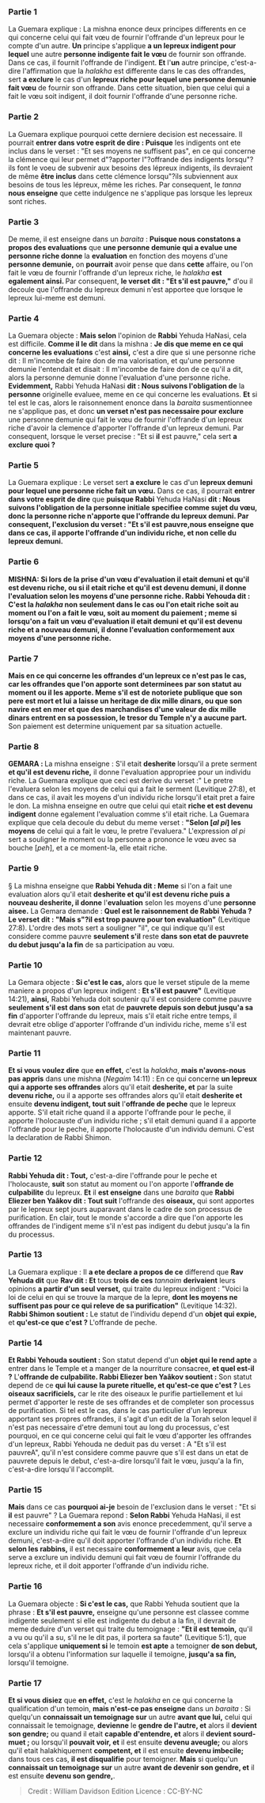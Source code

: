 
### Partie 1
La Guemara explique : La mishna enonce deux principes differents en ce qui concerne celui qui fait vœu de fournir l'offrande d'un lepreux pour le compte d'un autre. <b>Un</b> principe s'applique <b>a un lepreux indigent pour lequel</b> une autre <b>personne indigente fait le vœu</b> de fournir son offrande. Dans ce cas, il fournit l'offrande de l'indigent. <b>Et</b> l'<b>un</b> autre principe, c'est-a-dire l'affirmation que la <i>halakha</i> est differente dans le cas des offrandes, sert <b>a exclure</b> le cas d'un <b>lepreux riche pour lequel une personne demunie fait vœu</b> de fournir son offrande. Dans cette situation, bien que celui qui a fait le vœu soit indigent, il doit fournir l'offrande d'une personne riche.

### Partie 2
La Guemara explique pourquoi cette derniere decision est necessaire. Il pourrait <b>entrer dans votre esprit de dire : Puisque</b> les indigents ont ete inclus dans le verset : "Et ses moyens ne suffisent pas", en ce qui concerne la clémence qui leur permet d"?apporter l"?offrande des indigents lorsqu"?ils font le voeu de subvenir aux besoins des lépreux indigents, ils devraient de même <b>être inclus</b> dans cette clémence lorsqu"?ils subviennent aux besoins de tous les lépreux, même les riches. Par consequent, le <i>tanna</i> <b>nous enseigne</b> que cette indulgence ne s'applique pas lorsque les lepreux sont riches.

### Partie 3
De meme, il est enseigne dans un <i>baraita</i> : <b>Puisque nous constatons a propos des evaluations</b> que <b>une personne demunie qui a evalue une personne riche donne</b> la <b>evaluation</b> en fonction des moyens d'une <b>personne demunie,</b> on <b>pourrait</b> avoir pense que dans <b>cette</b> affaire, ou l'on fait le vœu de fournir l'offrande d'un lepreux riche, le <i>halakha</i> <b>est egalement ainsi. </b> Par consequent, <b>le verset dit : "Et s'il est pauvre,"</b> d'ou il decoule que l'offrande du lepreux demuni n'est apportee que lorsque le lepreux lui-meme est demuni.

### Partie 4
La Guemara objecte : <b>Mais selon</b> l'opinion de <b>Rabbi</b> Yehuda HaNasi, cela est difficile. <b>Comme il le dit</b> dans la mishna : <b>Je dis que meme en ce qui concerne les evaluations</b> c'est <b>ainsi,</b> c'est a dire que si une personne riche dit : Il m'incombe de faire don de ma valorisation, et qu'une personne demunie l'entendait et disait : Il m'incombe de faire don de ce qu'il a dit, alors la personne demunie donne l'evaluation d'une personne riche. <b>Evidemment,</b> Rabbi Yehuda HaNasi <b>dit : Nous suivons l'obligation de</b> la <b>personne</b> originelle evaluee, meme en ce qui concerne les evaluations. <b>Et</b> si tel est le cas, alors le raisonnement enonce dans la <i>baraita</i> susmentionnee ne s'applique pas, et donc <b>un verset n'est pas necessaire pour exclure</b> une personne demunie qui fait le vœu de fournir l'offrande d'un lepreux riche d'avoir la clemence d'apporter l'offrande d'un lepreux demuni. Par consequent, lorsque le verset precise : "Et si <b>il</b> est pauvre," cela sert <b>a exclure quoi ?</b>

### Partie 5
La Guemara explique : Le verset sert <b>a exclure</b> le cas d'un <b>lepreux demuni pour lequel une personne riche fait un vœu.</b> Dans ce cas, il pourrait <b>entrer dans votre esprit de dire</b> que <b>puisque Rabbi</b> Yehuda HaNasi <b>dit : Nous suivons l'obligation de la <b>personne</b> initiale specifiee comme sujet du vœu, donc la personne riche n'apporte que l'offrande du lepreux demuni. Par consequent, l'exclusion du verset : "Et s'il est pauvre,<b>nous enseigne</b> que dans ce cas, il apporte l'offrande d'un individu riche, et non celle du lepreux demuni.

### Partie 6
<strong>MISHNA:</strong> Si lors de la prise d'un vœu d'evaluation <b>il etait demuni et qu'il est devenu riche,</b> ou si <b>il etait riche et qu'il est devenu demuni, il donne l'evaluation</b> selon les moyens d'une <b>personne riche. Rabbi Yehouda dit :</b> C'est la <i>halakha</i> non seulement dans le cas ou l'on etait riche soit au moment ou l'on a fait le vœu, soit au moment du paiement ; meme si lorsqu'on a fait un vœu d'evaluation <b>il etait demuni et qu'il est devenu riche et a nouveau demuni, il donne</b> l'<b>evaluation</b> conformement aux moyens d'<b>une personne riche.</b>

### Partie 7
<b>Mais en ce qui concerne</b> les <b>offrandes</b> d'un lepreux <b>ce n'est pas le cas,</b> car les offrandes que l'on apporte sont determinees par son statut au moment ou il les apporte. <b>Meme</b> s'il est de notoriete publique que <b>son pere est mort et lui a laisse</b> un heritage de <b>dix mille</b> dinars, <b>ou</b> que <b>son navire est en mer et</b> que des marchandises d'une valeur de <b>dix mille</b> dinars <b>entrent en sa</b> possession, <b>le tresor du Temple</b> n'y <b>a aucune</b> part. </b> Son paiement est determine uniquement par sa situation actuelle.

### Partie 8
<strong>GEMARA : </strong>La mishna enseigne : S'il etait <b>desherite</b> lorsqu'il a prete serment <b>et qu'il est devenu riche,</b> il donne l'evaluation appropriee pour un individu riche. La Guemara explique que ceci est derive du verset :" Le pretre l'evaluera selon les moyens de celui qui a fait le serment (Levitique 27:8), et dans ce cas, il avait les moyens d'un individu riche lorsqu'il etait pret a faire le don. La mishna enseigne en outre que celui qui etait <b>riche et est devenu indigent</b> donne egalement l'evaluation comme s'il etait riche. La Guemara explique que cela decoule du debut du meme verset : <b>"Selon [<i>al pi</i>] les moyens</b> de celui qui a fait le vœu, le pretre l'evaluera." L'expression <i>al pi</i> sert a souligner le moment ou la personne a prononce le vœu avec sa bouche [<i>peh</i>], et a ce moment-la, elle etait riche.

### Partie 9
§ La mishna enseigne que <b>Rabbi Yehuda dit : Meme</b> si l'on a fait une evaluation alors qu'il etait <b>desherite et qu'il est devenu riche puis a nouveau desherite, il donne</b> l'<b>evaluation</b> selon les moyens d'une <b>personne aisee.</b> La Gemara demande : <b>Quel est le raisonnement de Rabbi Yehuda ? Le verset dit : "Mais s"?il est trop pauvre pour ton evaluation"</b> (Levitique 27:8). L'ordre des mots sert a souligner "il", ce qui indique qu'il est considere comme pauvre <b>seulement s'il</b> reste <b>dans son etat de <b>pauvrete</b> du debut jusqu'a la fin</b> de sa participation au vœu.

### Partie 10
La Gemara objecte : <b>Si c'est le cas,</b> alors que le verset stipule de la meme maniere a propos d'un lepreux indigent : <b>Et s'il est pauvre"</b> (Levitique 14:21), <b>ainsi,</b> Rabbi Yehuda doit soutenir qu'il est considere comme pauvre <b>seulement s'il est dans son</b> etat de <b>pauvrete depuis son debut jusqu'a sa fin</b> d'apporter l'offrande du lepreux, mais s'il etait riche entre temps, il devrait etre oblige d'apporter l'offrande d'un individu riche, meme s'il est maintenant pauvre.

### Partie 11
<b>Et si vous voulez dire</b> que <b>en effet,</b> c'est la <i>halakha</i>, <b>mais n'avons-nous pas appris</b> dans une mishna (<i>Negaim</i> 14:11) : En ce qui concerne <b>un lepreux qui a apporte ses offrandes</b> alors qu'il etait <b>desherite, et</b> par la suite <b>devenu riche,</b> ou il a apporte ses offrandes alors qu'il etait <b>desherite et</b> ensuite <b>devenu indigent, tout suit</b> l'<b>offrande de peche</b> que le lepreux apporte. S'il etait riche quand il a apporte l'offrande pour le peche, il apporte l'holocauste d'un individu riche ; s'il etait demuni quand il a apporte l'offrande pour le peche, il apporte l'holocauste d'un individu demuni. C'est la declaration de Rabbi Shimon.

### Partie 12
<b>Rabbi Yehuda dit : Tout,</b> c'est-a-dire l'offrande pour le peche et l'holocauste, <b>suit</b> son statut au moment ou l'on apporte l'<b>offrande de culpabilite</b> du lepreux. <b>Et</b> il <b>est enseigne</b> dans une <i>baraita</i> que <b>Rabbi Eliezer ben Yaâkov dit : Tout suit</b> l'offrande des <b>oiseaux,</b> qui sont apportes par le lepreux sept jours auparavant dans le cadre de son processus de purification. En clair, tout le monde s'accorde a dire que l'on apporte les offrandes de l'indigent meme s'il n'est pas indigent du debut jusqu'a la fin du processus.

### Partie 13
La Guemara explique : Il <b>a ete declare a propos de ce</b> differend que <b>Rav Yehuda dit</b> que <b>Rav dit : Et</b> tous <b>trois de ces</b> <i>tannaim</i> <b>derivaient</b> leurs opinions <b>a partir d'un seul verset,</b> qui traite du lepreux indigent : "Voici la loi de celui en qui se trouve la marque de la lepre, <b>dont les moyens ne suffisent pas pour ce qui releve de sa purification"</b> (Levitique 14:32). <b>Rabbi Shimon soutient :</b> Le statut de l'individu depend d'un <b>objet qui expie,</b> et <b>qu'est-ce que c'est ?</b> L'offrande de peche.</b>

### Partie 14
<b>Et Rabbi Yehouda soutient : </b> Son statut depend d'un <b>objet qui le rend apte</b> a entrer dans le Temple et a manger de la nourriture consacree, <b>et quel est-il ?</b> L'<b>offrande de culpabilite. Rabbi Eliezer ben Yaâkov soutient :</b> Son statut depend de ce <b>qui lui cause la purete rituelle, et qu'est-ce que c'est ?</b> Les <b>oiseaux sacrificiels,</b> car le rite des oiseaux le purifie partiellement et lui permet d'apporter le reste de ses offrandes et de completer son processus de purification. Si tel est le cas, dans le cas particulier d'un lepreux apportant ses propres offrandes, il s'agit d'un edit de la Torah selon lequel il n'est pas necessaire d'etre demuni tout au long du processus, c'est pourquoi, en ce qui concerne celui qui fait le vœu d'apporter les offrandes d'un lepreux, Rabbi Yehouda ne deduit pas du verset : A "Et s'il est pauvreA", qu'il n'est considere comme pauvre que s'il est dans un etat de pauvrete depuis le debut, c'est-a-dire lorsqu'il fait le vœu, jusqu'a la fin, c'est-a-dire lorsqu'il l'accomplit.

### Partie 15
<b>Mais</b> dans ce cas <b>pourquoi ai-je</b> besoin de l'exclusion dans le verset : "Et si <b>il</b> est pauvre" ? La Guemara repond : <b>Selon Rabbi</b> Yehuda HaNasi, il est necessaire <b>conformement a son</b> avis enonce precedemment, qu'il serve a exclure un individu riche qui fait le vœu de fournir l'offrande d'un lepreux demuni, c'est-a-dire qu'il doit apporter l'offrande d'un individu riche. <b>Et selon les rabbins,</b> il est necessaire <b>conformement a leur</b> avis, que cela serve a exclure un individu demuni qui fait vœu de fournir l'offrande du lepreux riche, et il doit apporter l'offrande d'un individu riche.

### Partie 16
La Guemara objecte : <b>Si c'est le cas,</b> que Rabbi Yehuda soutient que la phrase : <b>Et s'il est pauvre,</b> enseigne qu'une personne est classee comme indigente seulement si elle est indigente du debut a la fin, il devrait de meme deduire d'un verset qui traite du temoignage : <b>"Et il est temoin,</b> qu'il a vu ou qu'il a su, s'il ne le dit pas, il portera sa faute" (Levitique 5:1), que cela s'applique <b>uniquement si</b> le temoin <b>est apte</b> a temoigner <b>de son debut,</b> lorsqu'il a obtenu l'information sur laquelle il temoigne, <b>jusqu'a sa fin,</b> lorsqu'il temoigne.

### Partie 17
<b>Et si vous disiez</b> que <b>en effet,</b> c'est le <i>halakha</i> en ce qui concerne la qualification d'un temoin, <b>mais n'est-ce pas enseigne</b> dans un <i>baraita</i> : Si quelqu'un <b>connaissait un temoignage sur</b> un autre <b>avant que lui,</b> celui qui connaissait le temoignage, <b>devienne</b> le <b>gendre de l'autre, et</b> alors il <b>devient son gendre;</b> ou quand il etait <b>capable d'entendre, et</b> alors il <b>devient sourd-muet ; </b> ou lorsqu'il <b>pouvait voir, et</b> il est ensuite <b>devenu aveugle;</b> ou alors qu'il etait halakhiquement <b>competent, et</b> il est ensuite <b>devenu imbecile;</b> dans tous ces cas, <b>il est disqualifie</b> pour temoigner. <b>Mais</b> si quelqu'un <b>connaissait un temoignage sur</b> un autre <b>avant de devenir son gendre, et</b> il est ensuite <b>devenu son gendre,</b>.

>Credit : William Davidson Edition
>Licence : CC-BY-NC